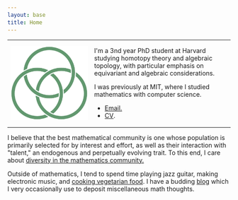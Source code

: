 ```yaml
---
layout: base
title: Home
---
```


<!-- <script type="text/javascript"
src="https://cdn.mathjax.org/mathjax/latest/MathJax.js?config=TeX-AMS-MML_HTMLorMML">
</script> -->

<table width="100%" cellspacing="0" cellpadding="0" border="0">
<tbody><tr>
<td width = "37.5%">
<img style="display: block; margin: auto;" alt="photo" src="/assets/Borromean.png">
</td>
<td>
<p>
I'm a 3nd year PhD student at Harvard studying homotopy theory and algebraic topology, with particular emphasis on equivariant and algebraic considerations.
</p>
<p>
I was previously at MIT, where I studied mathematics with computer science.
</p>
<ul>
<li> <a href="mailto:nataliestewart@math.harvard.edu">Email.</a></li>
<li><a href="/files/cv.pdf">CV</a>.</li>
</ul>

</td>
</tr>
</tbody></table>

<p>
I believe that the best mathematical community is one whose population is primarily selected for by interest and effort, as well as their interaction with "talent," an endogenous and perpetually evolving trait.
To this end, I care about <a href="dei.html">diversity in the mathematics community.</a>
</p>

<p>
Outside of mathematics, I tend to spend time playing jazz guitar, making electronic music, and <a href="/cooking/">cooking vegetarian food</a>.
I have a budding <a href="/blog/">blog</a> which I very occasionally use to deposit miscellaneous math thoughts. 
</p>

